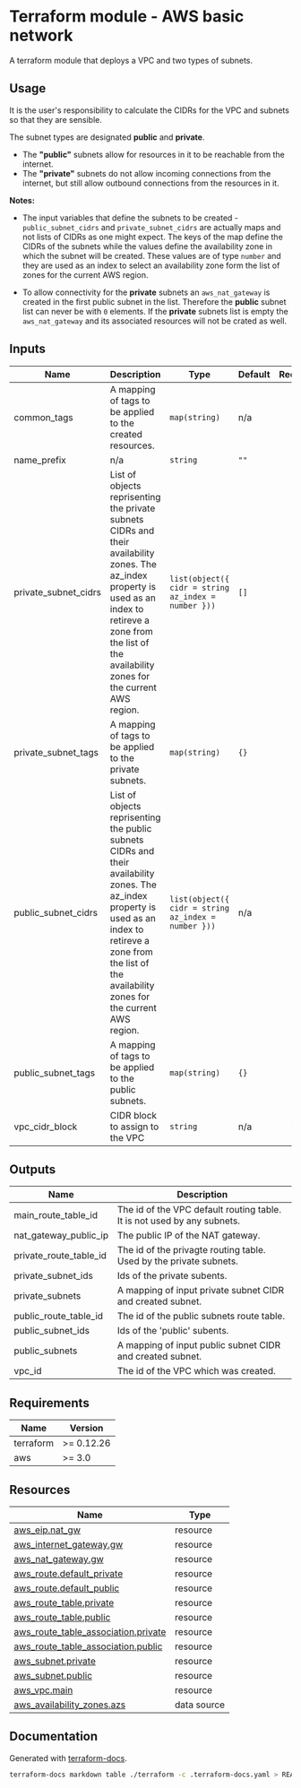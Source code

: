 # Terraform module - AWS basic network

A terraform module that deploys a VPC and two types of subnets.

## Usage

It is the user's responsibility to calculate the CIDRs for the VPC and subnets so that they are sensible.

The subnet types are designated **public** and **private**.

* The **"public"** subnets allow for resources in it to be reachable from the internet.
* The **"private"** subnets do not allow incoming connections from the internet, but still allow outbound connections from the resources in it.

**Notes:**

* The input variables that define the subnets to be created - `public_subnet_cidrs` and `private_subnet_cidrs` are actually maps and not lists of CIDRs as one might expect. The keys of the map define the CIDRs of the subnets while the values define the availability zone in which the subnet will be created. These values are of type `number` and they are used as an index to select an availability zone form the list of zones for the current AWS region.

* To allow connectivity for the **private** subnets an `aws_nat_gateway` is created in the first public subnet in the list. Therefore the **public** subnet list can never  be with `0` elements. If the **private** subnets list is empty the `aws_nat_gateway` and its associated resources will not be crated as well.

## Inputs

| Name | Description | Type | Default | Required |
|------|-------------|------|---------|:--------:|
| common_tags | A mapping of tags to be applied to the created resources. | `map(string)` | n/a | yes |
| name_prefix | n/a | `string` | `""` | no |
| private_subnet_cidrs | List of objects reprisenting the private subnets CIDRs and their availability zones. The az_index property is used as an index to retireve a zone from the list of the availability zones for the current AWS region. | ```list(object({ cidr = string az_index = number }))``` | `[]` | no |
| private_subnet_tags | A mapping of tags to be applied to the private subnets. | `map(string)` | `{}` | no |
| public_subnet_cidrs | List of objects reprisenting the public subnets CIDRs and their availability zones. The az_index property is used as an index to retireve a zone from the list of the availability zones for the current AWS region. | ```list(object({ cidr = string az_index = number }))``` | n/a | yes |
| public_subnet_tags | A mapping of tags to be applied to the public subnets. | `map(string)` | `{}` | no |
| vpc_cidr_block | CIDR block to assign to the VPC | `string` | n/a | yes |

## Outputs

| Name | Description |
|------|-------------|
| main_route_table_id | The id of the VPC default routing table. It is not used by any subnets. |
| nat_gateway_public_ip | The public IP of the NAT gateway. |
| private_route_table_id | The id of the privagte routing table. Used by the private subnets. |
| private_subnet_ids | Ids of the private subents. |
| private_subnets | A mapping of input private subnet CIDR and created subnet. |
| public_route_table_id | The id of the public subnets route table. |
| public_subnet_ids | Ids of the 'public' subents. |
| public_subnets | A mapping of input public subnet CIDR and created subnet. |
| vpc_id | The id of the VPC which was created. |

## Requirements

| Name | Version |
|------|---------|
| terraform | >= 0.12.26 |
| aws | >= 3.0 |

## Resources

| Name | Type |
|------|------|
| [aws_eip.nat_gw](https://registry.terraform.io/providers/hashicorp/aws/latest/docs/resources/eip) | resource |
| [aws_internet_gateway.gw](https://registry.terraform.io/providers/hashicorp/aws/latest/docs/resources/internet_gateway) | resource |
| [aws_nat_gateway.gw](https://registry.terraform.io/providers/hashicorp/aws/latest/docs/resources/nat_gateway) | resource |
| [aws_route.default_private](https://registry.terraform.io/providers/hashicorp/aws/latest/docs/resources/route) | resource |
| [aws_route.default_public](https://registry.terraform.io/providers/hashicorp/aws/latest/docs/resources/route) | resource |
| [aws_route_table.private](https://registry.terraform.io/providers/hashicorp/aws/latest/docs/resources/route_table) | resource |
| [aws_route_table.public](https://registry.terraform.io/providers/hashicorp/aws/latest/docs/resources/route_table) | resource |
| [aws_route_table_association.private](https://registry.terraform.io/providers/hashicorp/aws/latest/docs/resources/route_table_association) | resource |
| [aws_route_table_association.public](https://registry.terraform.io/providers/hashicorp/aws/latest/docs/resources/route_table_association) | resource |
| [aws_subnet.private](https://registry.terraform.io/providers/hashicorp/aws/latest/docs/resources/subnet) | resource |
| [aws_subnet.public](https://registry.terraform.io/providers/hashicorp/aws/latest/docs/resources/subnet) | resource |
| [aws_vpc.main](https://registry.terraform.io/providers/hashicorp/aws/latest/docs/resources/vpc) | resource |
| [aws_availability_zones.azs](https://registry.terraform.io/providers/hashicorp/aws/latest/docs/data-sources/availability_zones) | data source |

## Documentation

Generated with [terraform-docs](https://terraform-docs.io/user-guide/introduction/).
```bash
terraform-docs markdown table ./terraform -c .terraform-docs.yaml > README.md
```

